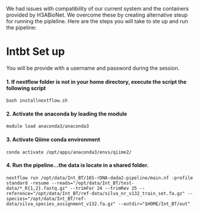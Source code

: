 We had issues with compatibility of our current system and the containers provided by H3ABioNet. We overcome these by creating alternative steup for running the pipleline. Here are the steps you will take to ste up and run the pipeline:
# Intbt Set up
You will be provide with a username and password during the session.

#### 1. If nextflow folder is not in your home directory, execute the script the following script

`bash installnextflow.sh`

#### 2. Activate the anaconda by loading the module

`module load anaconda3/anaconda3`

#### 3. Activate Qiime conda environment

`conda activate /opt/apps/anaconda3/envs/qiime2/`

#### 4. Run the pipeline...the data is locate in a shared folder. 

`nextflow run /opt/data/Int_BT/16S-rDNA-dada2-pipeline/main.nf -profile standard -resume --reads="/opt/data/Int_BT/test-data/*_R{1,2}.fastq.gz" --trimFor 24 --trimRev 25 --reference="/opt/data/Int_BT/ref-data/silva_nr_v132_train_set.fa.gz" --species="/opt/data/Int_BT/ref-data/silva_species_assignment_v132.fa.gz" --outdir="$HOME/Int_BT/out"`
